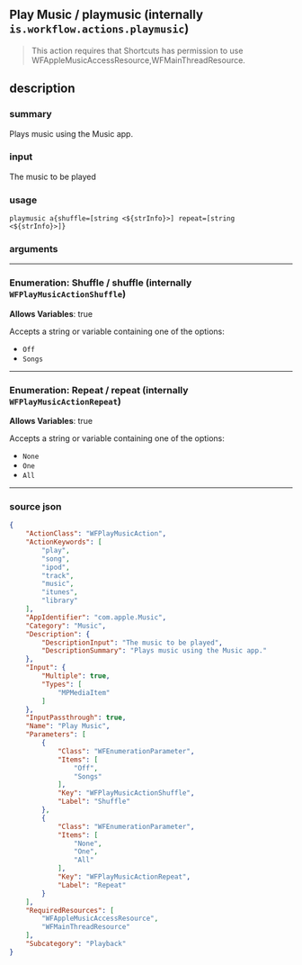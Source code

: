
## Play Music / playmusic (internally `is.workflow.actions.playmusic`)

> This action requires that Shortcuts has permission to use WFAppleMusicAccessResource,WFMainThreadResource.


## description

### summary

Plays music using the Music app.


### input

The music to be played


### usage
```
playmusic a{shuffle=[string <${strInfo}>] repeat=[string <${strInfo}>]}
```

### arguments

---

### Enumeration: Shuffle / shuffle (internally `WFPlayMusicActionShuffle`)
**Allows Variables**: true



Accepts a string 
or variable
containing one of the options:

- `Off`
- `Songs`

---

### Enumeration: Repeat / repeat (internally `WFPlayMusicActionRepeat`)
**Allows Variables**: true



Accepts a string 
or variable
containing one of the options:

- `None`
- `One`
- `All`

---

### source json

```json
{
	"ActionClass": "WFPlayMusicAction",
	"ActionKeywords": [
		"play",
		"song",
		"ipod",
		"track",
		"music",
		"itunes",
		"library"
	],
	"AppIdentifier": "com.apple.Music",
	"Category": "Music",
	"Description": {
		"DescriptionInput": "The music to be played",
		"DescriptionSummary": "Plays music using the Music app."
	},
	"Input": {
		"Multiple": true,
		"Types": [
			"MPMediaItem"
		]
	},
	"InputPassthrough": true,
	"Name": "Play Music",
	"Parameters": [
		{
			"Class": "WFEnumerationParameter",
			"Items": [
				"Off",
				"Songs"
			],
			"Key": "WFPlayMusicActionShuffle",
			"Label": "Shuffle"
		},
		{
			"Class": "WFEnumerationParameter",
			"Items": [
				"None",
				"One",
				"All"
			],
			"Key": "WFPlayMusicActionRepeat",
			"Label": "Repeat"
		}
	],
	"RequiredResources": [
		"WFAppleMusicAccessResource",
		"WFMainThreadResource"
	],
	"Subcategory": "Playback"
}
```
